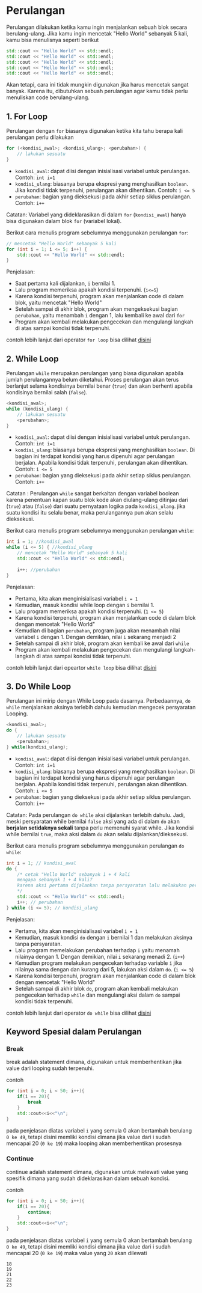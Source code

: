 # Perulangan

Perulangan dilakukan ketika kamu ingin menjalankan sebuah blok secara berulang-ulang. Jika kamu ingin mencetak "Hello World" sebanyak 5 kali, kamu bisa menulisnya seperti berikut

```cpp
std::cout << "Hello World" << std::endl;
std::cout << "Hello World" << std::endl;
std::cout << "Hello World" << std::endl;
std::cout << "Hello World" << std::endl;
std::cout << "Hello World" << std::endl;
```

Akan tetapi, cara ini tidak mungkin digunakan jika harus mencetak sangat banyak. Karena itu, dibutuhkan sebuah perulangan agar kamu tidak perlu menuliskan code berulang-ulang.

## 1. For Loop

Perulangan dengan `for` biasanya digunakan ketika kita tahu berapa kali perulangan perlu dilakukan

```cpp
for (<kondisi_awal>; <kondisi_ulang>; <perubahan>) {
	// lakukan sesuatu
}
```

- `kondisi_awal`: dapat diisi dengan inisialisasi variabel untuk perulangan. Contoh: `int i=1`
- `kondisi_ulang`: biasanya berupa ekspresi yang menghasilkan `boolean`. Jika kondisi tidak terpenuhi, perulangan akan dihentikan. Contoh: `i <= 5`
- `perubahan`: bagian yang dieksekusi pada akhir setiap siklus perulangan. Contoh: `i++`

Catatan: Variabel yang dideklarasikan di dalam `for` (`kondisi_awal`) hanya bisa digunakan dalam blok `for` (variabel lokal).

Berikut cara menulis program sebelumnya menggunakan perulangan `for`:

```cpp
// mencetak "Hello World" sebanyak 5 kali
for (int i = 1; i <= 5; i++) {
	std::cout << "Hello World" << std::endl;
}
```

Penjelasan:

- Saat pertama kali dijalankan, `i` bernilai 1.
- Lalu program memeriksa apakah kondisi terpenuhi. (`i<=5`)
- Karena kondisi terpenuhi, program akan menjalankan code di dalam blok, yaitu mencetak "Hello World"
- Setelah sampai di akhir blok, program akan mengeksekusi bagian `perubahan`, yaitu menambah `i` dengan 1, lalu kembali ke awal dari `for`
- Program akan kembali melakukan pengecekan dan mengulangi langkah di atas sampai kondisi tidak terpenuhi.

contoh lebih lanjut dari operator ``for loop`` bisa dilihat [disini](https://www.youtube.com/watch?v=ZeqJewFm7zc&list=PLZS-MHyEIRo4Ze0bbGB1WKBSNMPzi-eWI&index=26)

## 2. While Loop
Perulangan `while` merupakan perulangan yang biasa digunakan apabila jumlah perulangannya belum diketahui. Proses perulangan akan terus berlanjut selama kondisinya bernilai benar (`true`) dan akan berhenti apabila kondisinya bernilai salah (`false`).

```cpp
<kondisi_awal>;
while (kondisi_ulang) {
	// lakukan sesuatu
	<perubahan>;
}
```

- `kondisi_awal`: dapat diisi dengan inisialisasi variabel untuk perulangan. Contoh: `int i=1`
- `kondisi_ulang`: biasanya berupa ekspresi yang menghasilkan `boolean`. Di bagian ini terdapat kondisi yang harus dipenuhi agar perulangan berjalan. Apabila kondisi tidak terpenuhi, perulangan akan dihentikan. Contoh: `i <= 5`
- `perubahan`: bagian yang dieksekusi pada akhir setiap siklus perulangan. Contoh: `i++`

Catatan : Perulangan `while` sangat berkaitan dengan variabel boolean karena penentuan kapan suatu blok kode akan diulang-ulang ditinjau dari (`true`) atau (`false`) dari suatu pernyataan logika pada `kondisi_ulang`. jika suatu kondisi itu selalu benar, maka perulangannya pun akan selalu dieksekusi.

Berikut cara menulis program sebelumnya menggunakan perulangan `while`:

```cpp
int i = 1; //kondisi_awal
while (i <= 5) { //kondisi_ulang
	// mencetak "Hello World" sebanyak 5 kali
	std::cout << "Hello World" << std::endl;
	
	i++; //perubahan
}
```

Penjelasan:

- Pertama, kita akan menginisialisasi variabel `i = 1`
- Kemudian, masuk kondisi while loop dengan `i` bernilai 1. 
- Lalu program memeriksa apakah kondisi terpenuhi. (`1 <= 5`)
- Karena kondisi terpenuhi, program akan menjalankan code di dalam blok dengan mencetak "Hello World"
- Kemudian di bagian `perubahan`, program juga akan menambah nilai variabel `i` dengan 1. Dengan demikian, nilai `i` sekarang menjadi 2
- Setelah sampai di akhir blok, program akan kembali ke awal dari `while`
- Program akan kembali melakukan pengecekan dan mengulangi langkah-langkah di atas sampai kondisi tidak terpenuhi.

contoh lebih lanjut dari opeartor ``while loop`` bisa dilihat [disini](https://www.youtube.com/watch?v=Pzy3XWzORNw&list=PLZS-MHyEIRo4Ze0bbGB1WKBSNMPzi-eWI&index=25)

## 3. Do While Loop
Perulangan ini mirip dengan While Loop pada dasarnya. Perbedaannya, `do while` menjalankan aksinya terlebih dahulu kemudian mengecek persyaratan Looping.

```cpp
<kondisi_awal>;
do {
	// lakukan sesuatu
	<perubahan>;
} while(kondisi_ulang);
```

- `kondisi_awal`: dapat diisi dengan inisialisasi variabel untuk perulangan. Contoh: `int i=1`
- `kondisi_ulang`: biasanya berupa ekspresi yang menghasilkan `boolean`. Di bagian ini terdapat kondisi yang harus dipenuhi agar perulangan berjalan. Apabila kondisi tidak terpenuhi, perulangan akan dihentikan. Contoh: `i <= 5`
- `perubahan`: bagian yang dieksekusi pada akhir setiap siklus perulangan. Contoh: `i++`

Catatan: Pada perulangan `do while` aksi dijalankan terlebih dahulu. Jadi, meski persyaratan while bernilai `false` aksi yang ada di dalam `do` akan **berjalan setidaknya sekali** tanpa perlu memenuhi syarat while. Jika kondisi while bernilai `true`, maka aksi dalam `do` akan selalu dijalankan/dieksekusi.

Berikut cara menulis program sebelumnya menggunakan perulangan `do while`:

```cpp
int i = 1; // kondisi_awal
do {
	/* cetak "Hello World" sebanyak 1 + 4 kali
	mengapa sebanyak 1 + 4 kali?
	karena aksi pertama dijalankan tanpa persyaratan lalu melakukan perubahan dan kondisi_ulang
	*/
	std::cout << "Hello World" << std::endl;
	i++; // perubahan
} while (i <= 5); // kondisi_ulang
```

Penjelasan:

- Pertama, kita akan menginisialisasi variabel `i = 1`
- Kemudian, masuk kondisi `do` dengan `i` bernilai 1 dan melakukan aksinya tanpa persyaratan.
- Lalu program memelakukan perubahan terhadap `i` yaitu menamah nilainya dengan 1. Dengan demikian, nilai `i` sekarang menadi 2. (`i++`)
- Kemudian program melakukan pengecekan terhadap variable `i` jika nilainya sama dengan dan kurang dari 5, lakukan aksi dalam `do`. (`i <= 5`)
- Karena kondisi terpenuhi, program akan menjalankan code di dalam blok dengan mencetak "Hello World"
- Setelah sampai di akhir blok `do`, program akan kembali melakukan pengecekan terhadap `while` dan mengulangi aksi dalam `do` sampai kondisi tidak terpenuhi.

contoh lebih lanjut dari operator ``do while`` bisa dilihat [disini](https://www.youtube.com/watch?v=Pzy3XWzORNw&list=PLZS-MHyEIRo4Ze0bbGB1WKBSNMPzi-eWI&index=25)

## Keyword Spesial dalam Perulangan

### Break
break adalah statement dimana, digunakan untuk memberhentikan jika value dari looping sudah terpenuhi.

contoh
```cpp
for (int i = 0; i < 50; i++){
    if(i == 20){
        break
    }
    std::cout<<i<<"\n";
}
```
pada penjelasan diatas variabel ``i`` yang semula 0 akan bertambah berulang ``0 ke 49``, tetapi disini memliki kondisi dimana jika value dari i sudah mencapai 20 (``0 ke 19``) maka looping akan memberhentikan prosesnya


### Continue
continue adalah statement dimana, digunakan untuk melewati value yang spesifik dimana yang sudah dideklarasikan dalam sebuah kondisi.

contoh

```cpp
for (int i = 0; i < 50; i++){
    if(i == 20){
        continue;
    }
    std::cout<<i<<"\n";
}
```
pada penjelasan diatas variabel ``i`` yang semula 0 akan bertambah berulang ``0 ke 49``, tetapi disini memliki kondisi dimana jika value dari i sudah mencapai 20 (``0 ke 19``) maka value yang ``20`` akan dilewati
```
18
19
21
22
23
```
